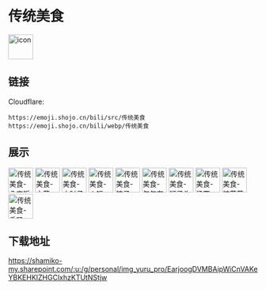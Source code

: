 # 传统美食
<img src="https://emoji.shojo.cn/bili/src/传统美食/icon.png" width="50" height="50" alt="icon">

## 链接
Cloudflare:
```
https://emoji.shojo.cn/bili/src/传统美食
https://emoji.shojo.cn/bili/webp/传统美食
```
## 展示
<img src="https://emoji.shojo.cn/bili/src/传统美食/传统美食-八宝饭.png" width="50" height="50" alt="传统美食-八宝饭">
<img src="https://emoji.shojo.cn/bili/src/传统美食/传统美食-大蒜.png" width="50" height="50" alt="传统美食-大蒜">
<img src="https://emoji.shojo.cn/bili/src/传统美食/传统美食-大肘子.png" width="50" height="50" alt="传统美食-大肘子">
<img src="https://emoji.shojo.cn/bili/src/传统美食/传统美食-火锅.png" width="50" height="50" alt="传统美食-火锅">
<img src="https://emoji.shojo.cn/bili/src/传统美食/传统美食-饺子.png" width="50" height="50" alt="传统美食-饺子">
<img src="https://emoji.shojo.cn/bili/src/传统美食/传统美食-年年有鱼.png" width="50" height="50" alt="传统美食-年年有鱼">
<img src="https://emoji.shojo.cn/bili/src/传统美食/传统美食-狮子头.png" width="50" height="50" alt="传统美食-狮子头">
<img src="https://emoji.shojo.cn/bili/src/传统美食/传统美食-汤圆.png" width="50" height="50" alt="传统美食-汤圆">
<img src="https://emoji.shojo.cn/bili/src/传统美食/传统美食-糖葫芦.png" width="50" height="50" alt="传统美食-糖葫芦">
<img src="https://emoji.shojo.cn/bili/src/传统美食/传统美食-香肠.png" width="50" height="50" alt="传统美食-香肠">

## 下载地址

https://shamiko-my.sharepoint.com/:u:/g/personal/img_yuru_pro/EarjoogDVMBAipWiCnVAKeYBKEHKIZHGClxhzKTUtNStjw